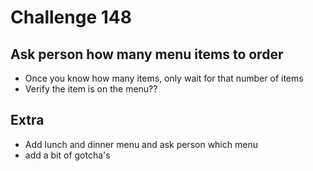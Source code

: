# Challenge 148
## Ask person how many menu items to order
- Once you know how many items, only wait for that number of items
- Verify the item is on the menu??
## Extra
- Add lunch and dinner menu and ask person which menu
- add a bit of gotcha's
